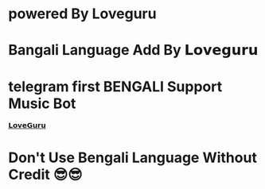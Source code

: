 # powered By Loveguru
# Bangali Language Add By 𝗟𝗼𝘃𝗲𝗴𝘂𝗿𝘂
# telegram first BENGALI Support Music Bot
[𝗟𝗼𝘃𝗲𝗚𝘂𝗿𝘂](t.me/loveguruo)

# **Don't Use Bengali Language Without Credit** 😎😎
